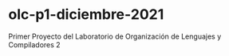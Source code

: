 # olc-p1-diciembre-2021
Primer Proyecto del Laboratorio de Organización de Lenguajes y Compiladores 2
